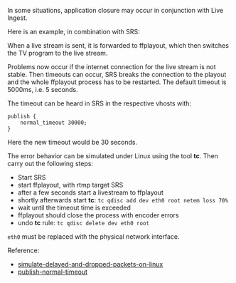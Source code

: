 In some situations, application closure may occur in conjunction with Live Ingest.

Here is an example, in combination with SRS:

When a live stream is sent, it is forwarded to ffplayout, which then switches the TV program to the live stream.

Problems now occur if the internet connection for the live stream is not stable. Then timeouts can occur, SRS breaks the connection to the playout and the whole ffplayout process has to be restarted. The default timeout is 5000ms, i.e. 5 seconds.

The timeout can be heard in SRS in the respective vhosts with:

```NGINX
publish {
    normal_timeout 30000;
}
```

Here the new timeout would be 30 seconds.

The error behavior can be simulated under Linux using the tool **tc**. Then carry out the following steps:

- Start SRS
- start ffplayout, with rtmp target SRS
- after a few seconds start a livestream to ffplayout
- shortly afterwards start **tc**: `tc qdisc add dev eth0 root netem loss 70%`
- wait until the timeout time is exceeded
- ffplayout should close the process with encoder errors
- undo **tc** rule: `tc qdisc delete dev eth0 root`

`eth0` must be replaced with the physical network interface.

Reference:
- [simulate-delayed-and-dropped-packets-on-linux](https://stackoverflow.com/questions/614795/simulate-delayed-and-dropped-packets-on-linux)
- [publish-normal-timeout](https://ossrs.io/lts/en-us/docs/v4/doc/special-control/#publish-normal-timeout)
